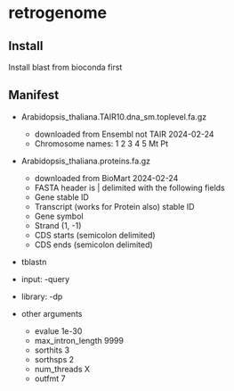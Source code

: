 retrogenome
===========

## Install

Install blast from bioconda first


## Manifest

+ Arabidopsis_thaliana.TAIR10.dna_sm.toplevel.fa.gz
	+ downloaded from Ensembl not TAIR 2024-02-24
	+ Chromosome names: 1 2 3 4 5 Mt Pt
+ Arabidopsis_thaliana.proteins.fa.gz
	+ downloaded from BioMart 2024-02-24
	+ FASTA header is | delimited with the following fields
	+ Gene stable ID
	+ Transcript (works for Protein also) stable ID
	+ Gene symbol
	+ Strand (1, -1)
	+ CDS starts (semicolon delimited)
	+ CDS ends (semicolon delimited)

+ tblastn
 + input: -query 
 + library: -dp

+ other arguments 
  + evalue 1e-30
  + max_intron_length 9999
  + sorthits 3
  + sorthsps 2
  + num_threads X
  + outfmt 7